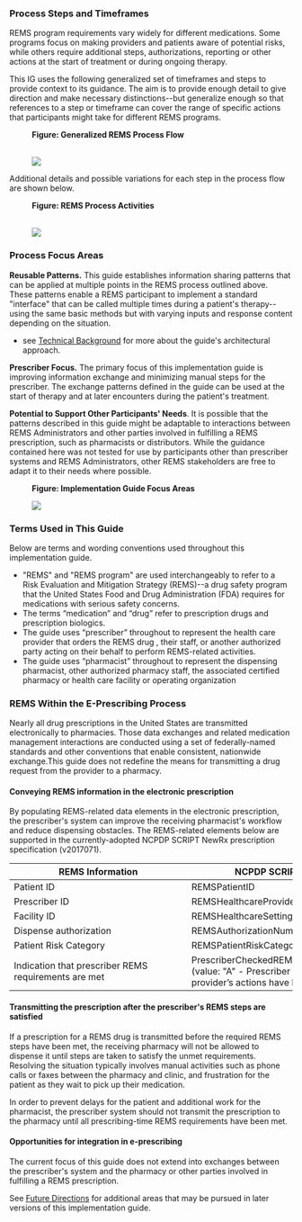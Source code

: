 ### Process Steps and Timeframes
REMS program requirements vary widely for different medications. Some programs focus on making providers and patients aware of potential risks, while others require additional steps, authorizations, reporting or other actions at the start of treatment or during ongoing therapy.

This IG uses the following generalized set of timeframes and steps to provide context to its guidance. The aim is to provide enough detail to give direction and make necessary distinctions--but generalize enough so that references to a step or timeframe can cover the range of specific actions that participants might take for different REMS programs.

<div>
<figure class="figure">
<figcaption class="figure-caption"><strong>Figure: Generalized REMS Process Flow</strong></figcaption>
  <br />
  <p>
  <img src="flow.png" style="float:none">  
  </p>
</figure>
</div>
<p></p>

<p></p>
Additional details and possible variations for each step in the process flow are shown below.
<p></p>

<div>
<figure class="figure">
<figcaption class="figure-caption"><strong>Figure: REMS Process Activities</strong></figcaption>
  <br />
  <p>
  <img src="steps.png" style="float:none">  
  </p>
</figure>
</div>
<p></p>


### Process Focus Areas

**Reusable Patterns.** This guide establishes information sharing patterns that can be applied at multiple points in the REMS process outlined above. These patterns enable a REMS participant to implement a standard "interface" that can be called multiple times during a patient's therapy--using the same basic methods but with varying inputs and response content depending on the situation.
- see [Technical Background](technical-background.html) for more about the guide's architectural approach.

**Prescriber Focus.** The primary focus of this implementation guide is improving information exchange and minimizing manual steps for the prescriber. The exchange patterns defined in the guide can be used at the start of therapy and at later encounters during the patient's treatment. 
 
**Potential to Support Other Participants' Needs**. It is possible that the patterns described in this guide might be adaptable to interactions between REMS Administrators and other parties involved in fulfilling a REMS prescription, such as pharmacists or distributors. While the guidance contained here was not tested for use by participants other than prescriber systems and REMS Administrators, other REMS stakeholders are free to adapt it to their needs where possible.


<div>
<figure class="figure">
<figcaption class="figure-caption"><strong>Figure: Implementation Guide Focus Areas</strong></figcaption>
  <p>
  <img src="focus-areas.png" style="float:none">  
  </p>
</figure>
</div>
<p></p>



### Terms Used in This Guide
Below are terms and wording conventions used throughout this implementation guide.

- "REMS" and "REMS program" are used interchangeably to refer to a Risk Evaluation and Mitigation Strategy (REMS)--a drug safety program that the United States Food and Drug Administration (FDA) requires for medications with serious safety concerns.
- The terms “medication” and “drug” refer to prescription drugs and prescription biologics.
- The guide uses “prescriber” throughout to represent the health care provider that orders the REMS drug , their staff, or another authorized party acting on their behalf to perform REMS-related activities.
- The guide uses “pharmacist” throughout to represent the dispensing pharmacist, other authorized pharmacy staff, the associated certified pharmacy or health care facility or operating organization
<p></p>

### REMS Within the E-Prescribing Process
Nearly all drug prescriptions in the United States are transmitted electronically to pharmacies. Those data exchanges and related medication management interactions are conducted using a set of federally-named standards and other conventions that enable consistent, nationwide exchange.This guide does not redefine the means for transmitting a drug request from the provider to a pharmacy. 

<p></p>

#### Conveying REMS information in the electronic prescription

By populating REMS-related data elements in the electronic prescription, the prescriber's system can improve the receiving pharmacist's workflow and reduce dispensing obstacles. The REMS-related elements below are supported in the currently-adopted NCPDP SCRIPT NewRx prescription specification (v2017071).

<p></p>

<table class="grid">
<thead>
<tr>
<th style="min-width:300px">REMS Information</th>
<th style="min-width:400px">NCPDP SCRIPT NewRx Element</th>
</tr>
</thead>
<tbody>
<tr>
<td>Patient ID</td>
<td>REMSPatientID</td>
</tr>
<tr>
<td>Prescriber ID</td>
<td>REMSHealthcareProviderEnrollmentID</td>
</tr>
<tr>
<td>Facility ID</td>
<td>REMSHealthcareSettingEnrollmentID</td>
</tr>
<tr>
<td>Dispense authorization</td>
<td>REMSAuthorizationNumber</td>
</tr>
<tr>
<td>Patient Risk Category</td>
<td>REMSPatientRiskCategory</td>
</tr>
<tr>
<td>Indication that prescriber REMS requirements are met</td>
<td>PrescriberCheckedREMS <br />(value: "A" - Prescriber has checked REMS and the provider&rsquo;s actions have been completed)</td>
</tr>
</tbody>
</table>
<!-- DivTable.com -->

<p></p>

#### Transmitting the prescription after the prescriber's REMS steps are satisfied

If a prescription for a REMS drug is transmitted before the required REMS steps have been met, the receiving pharmacy will not be allowed to dispense it until steps are taken to satisfy the unmet requirements. Resolving the situation typically involves manual activities such as phone calls or faxes between the pharmacy and clinic, and frustration for the patient as they wait to pick up their medication.

In order to prevent delays for the patient and additional work for the pharmacist, the prescriber system should not transmit the prescription to the pharmacy until all prescribing-time REMS requirements have been met. 

<p></p>

#### Opportunities for integration in e-prescribing
The current focus of this guide does not extend into exchanges between the prescriber's system and the pharmacy or other parties involved in fulfilling a REMS prescription. 

See [Future Directions](future-directions.html) for additional areas that may be pursued in later versions of this implementation guide.

<p></p>
<p></p>
